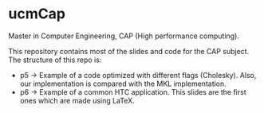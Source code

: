 # ucmCap

Master in Computer Engineering, CAP (High performance computing).


This repository contains most of the slides and code for the CAP subject.
The structure of this repo is:

* p5 -> Example of a code optimized with different flags (Cholesky). Also, our implementation is compared with the MKL implementation.
* p6 -> Example of a common HTC application. This slides are the first ones which are made using LaTeX.
